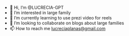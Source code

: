 - 👋 Hi, I’m @LUCRECIA-GPT
- 👀 I’m interested in large family
- 🌱 I’m currently learning to use prezi video for reels
- 💞️ I’m looking to collaborate on blogs about large families
- 📫 How to reach me lucreciaplanas@gmail.com

<!---
LUCRECIA-GPT/LUCRECIA-GPT is a ✨ special ✨ repository because its `README.md` (this file) appears on your GitHub profile.
You can click the Preview link to take a look at your changes.
--->
